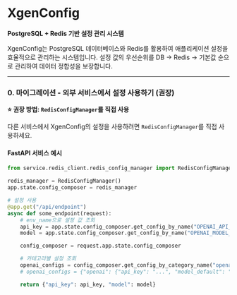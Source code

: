 # XgenConfig

**PostgreSQL + Redis 기반 설정 관리 시스템**

XgenConfig는 PostgreSQL 데이터베이스와 Redis를 활용하여 애플리케이션 설정을 효율적으로 관리하는 시스템입니다. 설정 값의 우선순위를 DB → Redis → 기본값 순으로 관리하여 데이터 정합성을 보장합니다.

---

### 0. 마이그레이션 - 외부 서비스에서 설정 사용하기 (권장)

**⭐ 권장 방법: `RedisConfigManager`를 직접 사용**

다른 서비스에서 XgenConfig의 설정을 사용하려면 `RedisConfigManager`를 직접 사용하세요.

#### **FastAPI 서비스 예시**

```python
from service.redis_client.redis_config_manager import RedisConfigManager

redis_manager = RedisConfigManager()
app.state.config_composer = redis_manager

# 설정 사용
@app.get("/api/endpoint")
async def some_endpoint(request):
    # env_name으로 설정 값 조회
    api_key = app.state.config_composer.get_config_by_name("OPENAI_API_KEY")
    model = app.state.config_composer.get_config_by_name("OPENAI_MODEL_DEFAULT")

    config_composer = request.app.state.config_composer

    # 카테고리별 설정 조회
    openai_configs = config_composer.get_config_by_category_name("openai")
    # openai_configs = {"openai": {"api_key": "...", "model_default": "..."}}

    return {"api_key": api_key, "model": model}
```

